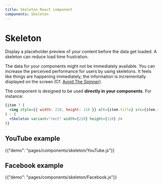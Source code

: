 ```yaml
---
title: Skeleton React component
components: Skeleton
---
```


# Skeleton

<p class="description">Display a placeholder preview of your content before the data get loaded. A skeleton can reduce load time frustration.</p>

The data for your components might not be immediately available. You can increase the perceived performance for users by using skeletons. It feels like things are happening immediately, the information is incrementally displayed on the screen (Cf. [Avoid The Spinner](https://www.lukew.com/ff/entry.asp?1797)).

The component is designed to be used **directly in your components**.
For instance:

```jsx
{item ? (
  <img style={{ width: 210, height: 118 }} alt={item.title} src={item.src} />
) : (
  <Skeleton variant="rect" width={210} height={118} />
)}
```

## YouTube example

{{"demo": "pages/components/skeleton/YouTube.js"}}

## Facebook example

{{"demo": "pages/components/skeleton/Facebook.js"}}

